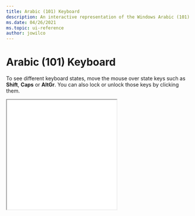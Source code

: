 ```yaml
---
title: Arabic (101) Keyboard
description: An interactive representation of the Windows Arabic (101) Keyboard. To see different keyboard states, click or move the mouse over the state keys.
ms.date: 04/26/2021
ms.topic: ui-reference
author: jowilco
---
```


# Arabic (101) Keyboard

To see different keyboard states, move the mouse over state keys such as **Shift**, **Caps** or **AltGr**. You can also lock or unlock those keys by clicking them.

<iframe src="kbda1.html" height="300"></iframe>
